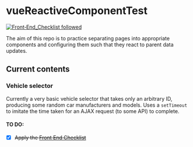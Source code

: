 # vueReactiveComponentTest

[![Front‑End_Checklist followed](https://img.shields.io/badge/Front‑End_Checklist-followed-brightgreen.svg)](https://github.com/thedaviddias/Front-End-Checklist/)

The aim of this repo is to practice separating pages into appropriate components and configuring them such that they react to parent data updates.

## Current contents
### Vehicle selector
Currently a very basic vehicle selector that takes only an arbitrary ID, producing some random car manufacturers and models. Uses a `setTimeout` to imitate the time taken for an AJAX request (to some API) to complete.

#### TO DO:
- [x] ~~Apply the [Front End Checklist](https://github.com/thedaviddias/Front-End-Checklist)~~
